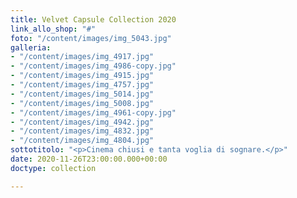 ```yaml
---
title: Velvet Capsule Collection 2020
link_allo_shop: "#"
foto: "/content/images/img_5043.jpg"
galleria:
- "/content/images/img_4917.jpg"
- "/content/images/img_4986-copy.jpg"
- "/content/images/img_4915.jpg"
- "/content/images/img_4757.jpg"
- "/content/images/img_5014.jpg"
- "/content/images/img_5008.jpg"
- "/content/images/img_4961-copy.jpg"
- "/content/images/img_4942.jpg"
- "/content/images/img_4832.jpg"
- "/content/images/img_4804.jpg"
sottotitolo: "<p>Cinema chiusi e tanta voglia di sognare.</p>"
date: 2020-11-26T23:00:00.000+00:00
doctype: collection

---
```

